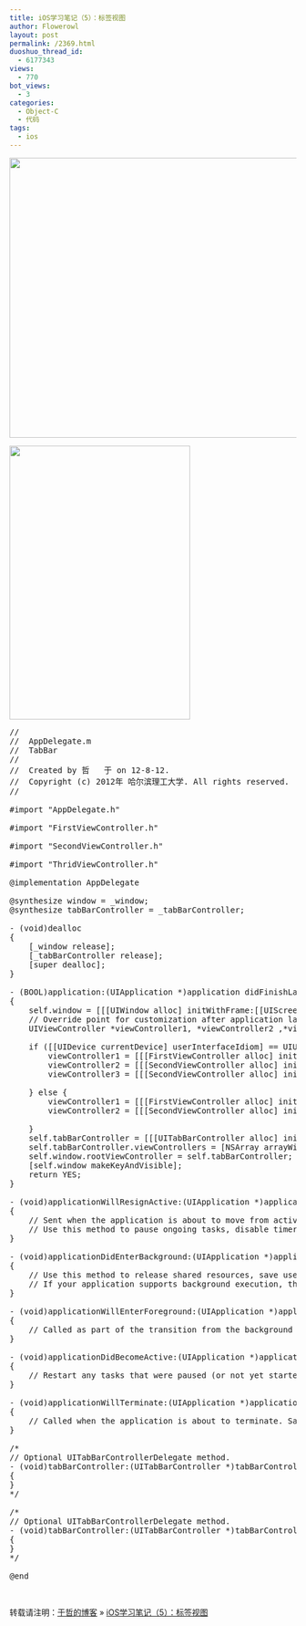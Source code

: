 ```yaml
---
title: iOS学习笔记（5）：标签视图
author: Flowerowl
layout: post
permalink: /2369.html
duoshuo_thread_id:
  - 6177343
views:
  - 770
bot_views:
  - 3
categories:
  - Object-C
  - 代码
tags:
  - ios
---
```

[<img class="alignnone size-full wp-image-2370" title="new project" src="http://lazynight.me/wp-content/uploads/2012/08/new-project.jpg" alt="" width="728" height="491" />][1]

[<img class="alignnone size-full wp-image-2371" title="viewtap" src="http://lazynight.me/wp-content/uploads/2012/08/viewtap.jpg" alt="" width="317" height="480" />][2]

<pre class="lang:default decode:true ">//
//  AppDelegate.m
//  TabBar
//
//  Created by 哲   于 on 12-8-12.
//  Copyright (c) 2012年 哈尔滨理工大学. All rights reserved.
//

#import "AppDelegate.h"

#import "FirstViewController.h"

#import "SecondViewController.h"

#import "ThridViewController.h"

@implementation AppDelegate

@synthesize window = _window;
@synthesize tabBarController = _tabBarController;

- (void)dealloc
{
    [_window release];
    [_tabBarController release];
    [super dealloc];
}

- (BOOL)application:(UIApplication *)application didFinishLaunchingWithOptions:(NSDictionary *)launchOptions
{
    self.window = [[[UIWindow alloc] initWithFrame:[[UIScreen mainScreen] bounds]] autorelease];
    // Override point for customization after application launch.
    UIViewController *viewController1, *viewController2 ,*viewController3;

    if ([[UIDevice currentDevice] userInterfaceIdiom] == UIUserInterfaceIdiomPhone) {
        viewController1 = [[[FirstViewController alloc] initWithNibName:@"FirstViewController_iPhone" bundle:nil] autorelease];
        viewController2 = [[[SecondViewController alloc] initWithNibName:@"SecondViewController_iPhone" bundle:nil] autorelease];
        viewController3 = [[[SecondViewController alloc] initWithNibName:@"ThridViewController" bundle:nil] autorelease];

    } else {
        viewController1 = [[[FirstViewController alloc] initWithNibName:@"FirstViewController_iPad" bundle:nil] autorelease];
        viewController2 = [[[SecondViewController alloc] initWithNibName:@"SecondViewController_iPad" bundle:nil] autorelease];

    }
    self.tabBarController = [[[UITabBarController alloc] init] autorelease];
    self.tabBarController.viewControllers = [NSArray arrayWithObjects:viewController1, viewController2,  viewController3,nil];
    self.window.rootViewController = self.tabBarController;
    [self.window makeKeyAndVisible];
    return YES;
}

- (void)applicationWillResignActive:(UIApplication *)application
{
    // Sent when the application is about to move from active to inactive state. This can occur for certain types of temporary interruptions (such as an incoming phone call or SMS message) or when the user quits the application and it begins the transition to the background state.
    // Use this method to pause ongoing tasks, disable timers, and throttle down OpenGL ES frame rates. Games should use this method to pause the game.
}

- (void)applicationDidEnterBackground:(UIApplication *)application
{
    // Use this method to release shared resources, save user data, invalidate timers, and store enough application state information to restore your application to its current state in case it is terminated later. 
    // If your application supports background execution, this method is called instead of applicationWillTerminate: when the user quits.
}

- (void)applicationWillEnterForeground:(UIApplication *)application
{
    // Called as part of the transition from the background to the inactive state; here you can undo many of the changes made on entering the background.
}

- (void)applicationDidBecomeActive:(UIApplication *)application
{
    // Restart any tasks that were paused (or not yet started) while the application was inactive. If the application was previously in the background, optionally refresh the user interface.
}

- (void)applicationWillTerminate:(UIApplication *)application
{
    // Called when the application is about to terminate. Save data if appropriate. See also applicationDidEnterBackground:.
}

/*
// Optional UITabBarControllerDelegate method.
- (void)tabBarController:(UITabBarController *)tabBarController didSelectViewController:(UIViewController *)viewController
{
}
*/

/*
// Optional UITabBarControllerDelegate method.
- (void)tabBarController:(UITabBarController *)tabBarController didEndCustomizingViewControllers:(NSArray *)viewControllers changed:(BOOL)changed
{
}
*/

@end</pre>

&nbsp;

转载请注明：[于哲的博客][3] &raquo; [iOS学习笔记（5）：标签视图][4]

 [1]: http://lazynight.me/wp-content/uploads/2012/08/new-project.jpg
 [2]: http://lazynight.me/wp-content/uploads/2012/08/viewtap.jpg
 [3]: http://localhost/wordpress
 [4]: http://localhost/wordpress/2369.html
